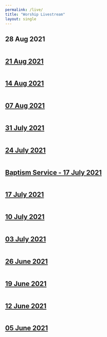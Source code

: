```yaml
---
permalink: /live/
title: "Worship Livestream"
layout: single
---
```


## 28 Aug 2021
<a href="https://youtu.be/9hyvLSsTKQk"><img src="{{ site.url }}{{ site.baseurl }}/assets/images/Worship Service - 28 August 2021.jpg" alt="">
## 21 Aug 2021
<a href="https://youtu.be/UJ3BRCzqY2E"><img src="{{ site.url }}{{ site.baseurl }}/assets/images/Worship Service - 21 August 2021.jpg" alt="">
## 14 Aug 2021
<a href="https://youtu.be/awCsR7BT7rQ"><img src="{{ site.url }}{{ site.baseurl }}/assets/images/Worship Service - 14 August 2021.jpg" alt="">
## 07 Aug 2021
<a href="https://youtu.be/roy-c1AhxhU"><img src="{{ site.url }}{{ site.baseurl }}/assets/images/Worship Service - 07 August 2021.jpg" alt="">
## 31 July 2021
<a href="https://youtu.be/1qQWg5wtyM8"><img src="{{ site.url }}{{ site.baseurl }}/assets/images/Worship Service - 31 July 2021.jpg" alt="">
## 24 July 2021
<a href="https://youtu.be/LQKjy7-RP-s"><img src="{{ site.url }}{{ site.baseurl }}/assets/images/Worship Service - 24 July 2021.jpg" alt="">
## Baptism Service - 17 July 2021
<a href="https://youtu.be/KIzTz35epg4"><img src="{{ site.url }}{{ site.baseurl }}/assets/images/Baptism Service - 17 July 2021.jpg" alt="">
## 17 July 2021
<a href="https://youtu.be/4IIP8zb2cgc"><img src="{{ site.url }}{{ site.baseurl }}/assets/images/Worship Service - 17 July 2021.jpg" alt="">
## 10 July 2021
<a href="https://youtu.be/CMwLeEUUWCI"><img src="{{ site.url }}{{ site.baseurl }}/assets/images/Worship Service - 10 July 2021.jpg" alt="">
## 03 July 2021
<a href="https://youtu.be/cxmeGK7v7lc"><img src="{{ site.url }}{{ site.baseurl }}/assets/images/Worship Service - 03 July 2021.jpg" alt="">
## 26 June 2021
<a href="https://youtu.be/T9OsfHaZMK0"><img src="{{ site.url }}{{ site.baseurl }}/assets/images/Worship Service - 26 June 2021.jpg" alt="">
## 19 June 2021
<a href="https://youtu.be/ZHTaOVVUQm4"><img src="{{ site.url }}{{ site.baseurl }}/assets/images/Worship Service - 19 June 2021.jpg" alt="">
## 12 June 2021
<a href="https://youtu.be/5sQpJA61AMQ"><img src="{{ site.url }}{{ site.baseurl }}/assets/images/Worship Service - 12 June 2021.jpg" alt="">
## 05 June 2021
<a href="https://youtu.be/A-W5wLKXW48"><img src="{{ site.url }}{{ site.baseurl }}/assets/images/Worship Service - 05 June 2021.jpg" alt="">
